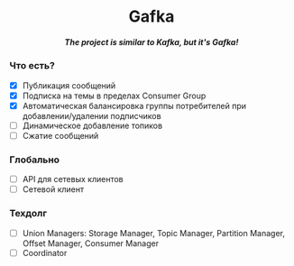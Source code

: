 <div align="center">
  <h1>Gafka</h1>
  <h5>The project is similar to Kafka, but it's Gafka!</h5>
</div>

### Что есть?

- [x] Публикация сообщений
- [x] Подписка на темы в пределах Consumer Group
- [x] Автоматическая балансировка группы потребителей при добавлении/удалении подписчиков
- [ ] Динамическое добавление топиков
- [ ] Сжатие сообщений

### Глобально

- [ ] API для сетевых клиентов
- [ ] Сетевой клиент

### Техдолг

- [ ] Union Managers: Storage Manager, Topic Manager, Partition Manager, Offset Manager, Consumer Manager
- [ ] Coordinator